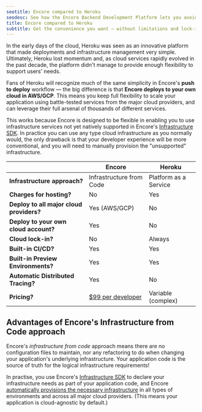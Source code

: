 ```yaml
---
seotitle: Encore compared to Heroku
seodesc: See how the Encore Backend Development Platform lets you avoid the lock-in problems of using Heroku.
title: Encore compared to Heroku
subtitle: Get the convenience you want — without limitations and lock-in
---
```


In the early days of the cloud, Heroku was seen as an innovative platform that made deployments and infrastructure management very simple. Ultimately, Heroku lost momentum and, as cloud services rapidly evolved in the past decade, the platform didn't manage to provide enough flexibility to support users' needs.

Fans of Heroku will recognize much of the same simplicity in Encore's **push to deploy** workflow — the big difference is that **Encore deploys to your own cloud in AWS/GCP**. This means you keep full flexibility to scale your application using battle-tested services from the major cloud providers, and can leverage their full arsenal of thousands of different services.

This works because Encore is designed to be flexible in enabling you to use infrastructure services not yet natively supported in Encore's [Infrastructure SDK](/docs/primitives/overview). In practice you can use any type cloud infrastructure as you normally would, the only drawback is that your developer experience will be more conventional, and you will need to manually provision the "unsupported" infrastructure.

|                                          | Encore                                          | Heroku                |
| ---------------------------------------- | ----------------------------------------------- | --------------------- |
| **Infrastructure approach?**             | Infrastructure from Code                        | Platform as a Service |
| **Charges for hosting?**                 | No                                              | Yes                   |
| **Deploy to all major cloud providers?** | Yes (AWS/GCP)                                   | No                    |
| **Deploy to your own cloud account?**    | Yes                                             | No                    |
| **Cloud lock-in?**                       | No                                              | Always                |
| **Built-in CI/CD?**                      | Yes                                             | Yes                   |
| **Built-in Preview Environments?**       | Yes                                             | Yes                   |
| **Automatic Distributed Tracing?**       | Yes                                             | No                    |
| **Pricing?**                             | [$99 per developer](https://encore.dev/pricing) | Variable (complex)    |

## Advantages of Encore's Infrastructure from Code approach

Encore's _infrastructure from code_ approach means there are no configuration files to maintain, nor any refactoring to do when changing your application's underlying infrastructure. Your application code is the source of truth for the logical infrastructure requirements!

In practise, you use Encore's [Infrastructure SDK](/docs/primitives/overview) to declare your infrastructure needs as part of your application code, and Encore [automatically provisions the necessary infrastructure](/docs/deploy/infra) in all types of environments and across all major cloud providers.
(This means your application is cloud-agnostic by default.)